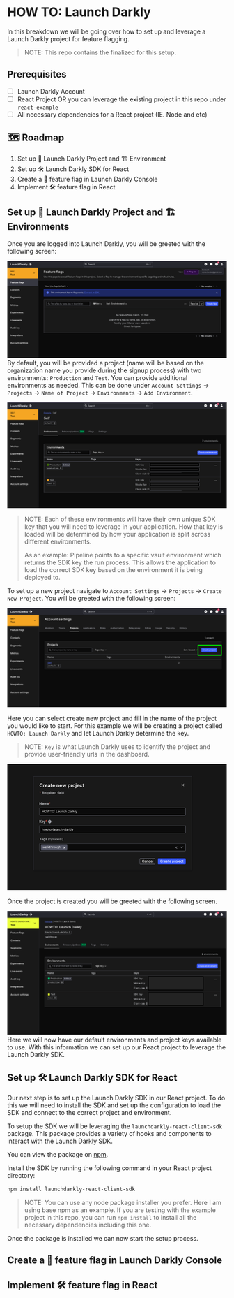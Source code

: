# HOW TO: Launch Darkly 
In this breakdown we will be going over how to set up and leverage a Launch Darkly project for feature flagging.
> NOTE: This repo contains the finalized for this setup.

## Prerequisites
- [ ] Launch Darkly Account
- [ ] React Project OR you can leverage the existing project in this repo under `react-example` 
- [ ] All necessary dependencies for a React project (IE. Node and etc)

## 🗺 Roadmap
1. Set up 📁 Launch Darkly Project and 🏗 Environment
2. Set up 🛠 Launch Darkly SDK for React
3. Create a 🚩 feature flag in Launch Darkly Console
4. Implement 🛠 feature flag in React

## Set up 📁 Launch Darkly Project and 🏗 Environments
Once you are logged into Launch Darkly, you will be greeted with the following screen:

![Launch Darkly Dashboard](./assets/setup_project/launch-darkly-dashboard.png)
By default, you will be provided a project (name will be based on the organization name you provide during the signup process) with two environments: `Production` and `Test`. You can provide additional environments as needed. This can be done under `Account Settings` -> `Projects` -> `Name of Project` -> `Environments` -> `Add Environment`. 

![Launch Darkly Environments](./assets/setup_project/environments.png)
> NOTE: Each of these environments will have their own unique SDK key that you will need to leverage in your application. How that key is loaded will be determined by how your application is split across different environments. 
> 
>As an example: 
> Pipeline points to a specific vault environment which returns the SDK key the run process. This allows the application to load the correct SDK key based on the environment it is being deployed to. 

To set up a new project navigate to `Account Settings` -> `Projects` -> `Create New Project`. You will be greeted with the following screen:

![Launch Darkly Create Project](./assets/setup_project/project-page.png)

Here you can select create new project and fill in the name of the project you would like to start. 
For  this example we will be creating a project called `HOWTO: Launch Darkly` and let Launch Darkly determine the key.
> NOTE: `Key` is what Launch Darkly uses to identify the project and provide user-friendly urls in the dashboard.

![Launch Darkly Project Created](./assets/setup_project/project-setup.png)

Once the project is created you will be greeted with the following screen.

![Launch Darkly Project Dashboard](./assets/setup_project/new-project-details.png)
Here we will now have our default environments and project keys available to use. With this information we can set up our React project to leverage the Launch Darkly SDK.

## Set up 🛠 Launch Darkly SDK for React
Our next step is to set up the Launch Darkly SDK in our React project. To do this we will need to install the SDK and set up the configuration to load the SDK and connect to the correct project and environment.

To setup the SDK we will be leveraging the `launchdarkly-react-client-sdk` package. This package provides a variety of hooks and components to interact with the Launch Darkly SDK. 

You can view the package on [npm](https://www.npmjs.com/package/launchdarkly-react-client-sdk). 

Install the SDK by running the following command in your React project directory:
```bash
npm install launchdarkly-react-client-sdk
```
> NOTE: You can use any node package installer you prefer. Here I am using base npm as an example.
> If you are testing with the example project in this repo, you can run `npm install` to install all the necessary dependencies including this one.

Once the package is installed we can now start the setup process.



## Create a 🚩 feature flag in Launch Darkly Console
## Implement 🛠 feature flag in React